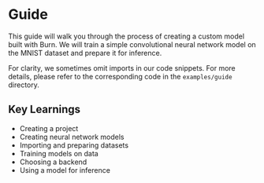 # Guide

This guide will walk you through the process of creating a custom model built with Burn.
We will train a simple convolutional neural network model on the MNIST dataset and prepare it for inference.

For clarity, we sometimes omit imports in our code snippets. For more details, please refer to the corresponding code in the `examples/guide` directory.

## Key Learnings

* Creating a project
* Creating neural network models
* Importing and preparing datasets
* Training models on data
* Choosing a backend
* Using a model for inference
